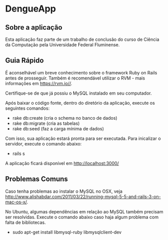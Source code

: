 # DengueApp

## Sobre a aplicação

Esta aplicação faz parte de um trabalho de conclusão do curso de Ciência da Computação pela Universidade Federal Fluminense.

## Guia Rápido

É aconselhável um breve conhecimento sobre o framework Ruby on Rails antes de prosseguir. Também é recomendável utilizar o RVM - mais informações em <https://rvm.io//>.

Certifique-se de que já possiu o MySQL instalado em seu computador.

Após baixar o código fonte, dentro do diretório da aplicação, execute os seguintes comandos:

* rake db:create (cria o schema no banco de dados)
* rake db:migrate (cria as tabelas)
* rake db:seed (faz a carga mínima de dados)

Com isso, sua aplicação estará pronta para ser executada. Para inicalizar o servidor, execute o comando abaixo:

* rails s

A aplicação ficará disponível em <http://localhost:3000/>

## Problemas Comuns

Caso tenha problemas ao instalar o MySQL no OSX, veja <http://www.alishabdar.com/2011/03/22/running-mysql-5-5-and-rails-3-on-mac-os-x/>.

No Ubuntu, algumas dependências em relação ao MySQL também precisam ser resolvidas. Execute o comando abaixo caso haja algum problema com falta de bibliotecas.

* sudo apt-get install libmysql-ruby libmysqlclient-dev



